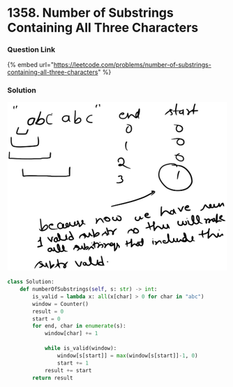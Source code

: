 # 1358. Number of Substrings Containing All Three Characters

### Question Link

{% embed url="https://leetcode.com/problems/number-of-substrings-containing-all-three-characters" %}

### Solution

<img src="../../../.gitbook/assets/file.drawing.svg" alt="" class="gitbook-drawing">

```python
class Solution:
    def numberOfSubstrings(self, s: str) -> int:
        is_valid = lambda x: all(x[char] > 0 for char in "abc")
        window = Counter()
        result = 0
        start = 0
        for end, char in enumerate(s):
            window[char] += 1
            
            while is_valid(window):
                window[s[start]] = max(window[s[start]]-1, 0)
                start += 1
            result += start
        return result
```
